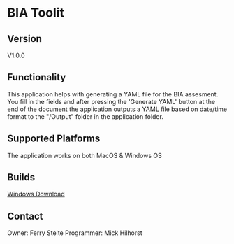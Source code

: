 # BIA Toolit

## Version
V1.0.0

## Functionality
This application helps with generating a YAML file for the BIA assesment.
You fill in the fields and after pressing the 'Generate YAML' button at the end of the document the application outputs a YAML file based on date/time format to the "/Output" folder in the application folder.

## Supported Platforms
The application works on both MacOS & Windows OS

## Builds
[Windows Download](https://basefarmas-my.sharepoint.com/:u:/g/personal/m_hilhorst_login-orange_com/EZt1sDmJEYBHl7vNXochIAEBEK8vh6oNFeZTQoKbvHeG4A?e=MCMFqA)

## Contact
Owner: Ferry Stelte
Programmer: Mick Hilhorst


